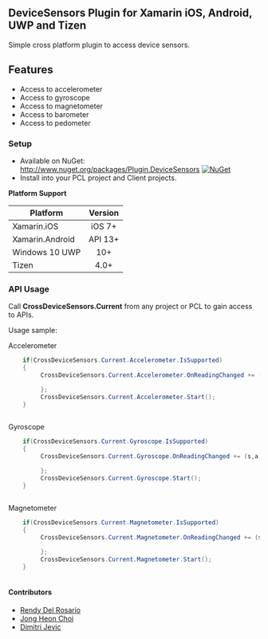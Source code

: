## DeviceSensors Plugin for Xamarin iOS, Android, UWP and Tizen
Simple cross platform plugin to access device sensors.

## Features

- Access to accelerometer
- Access to gyroscope
- Access to magnetometer
- Access to barometer
- Access to pedometer

### Setup
* Available on NuGet: http://www.nuget.org/packages/Plugin.DeviceSensors [![NuGet](https://img.shields.io/nuget/v/Plugin.DeviceSensors.svg?label=NuGet)](https://www.nuget.org/packages/Plugin.DeviceSensors/)
* Install into your PCL project and Client projects.


**Platform Support**

|Platform|Version|
| ------------------- | :------------------: |
|Xamarin.iOS|iOS 7+|
|Xamarin.Android|API 13+|
|Windows 10 UWP|10+|
|Tizen|4.0+|

### API Usage

Call **CrossDeviceSensors.Current** from any project or PCL to gain access to APIs.


Usage sample:

Accelerometer
```csharp
    if(CrossDeviceSensors.Current.Accelerometer.IsSupported)
    {
         CrossDeviceSensors.Current.Accelerometer.OnReadingChanged += (s,a)=>{

         };
         CrossDeviceSensors.Current.Accelerometer.Start();
    }
   

```


Gyroscope
```csharp
    if(CrossDeviceSensors.Current.Gyroscope.IsSupported)
    {
         CrossDeviceSensors.Current.Gyroscope.OnReadingChanged += (s,a)=>{

         };
         CrossDeviceSensors.Current.Gyroscope.Start();
    }
   

```

Magnetometer
```csharp
    if(CrossDeviceSensors.Current.Magnetometer.IsSupported)
    {
         CrossDeviceSensors.Current.Magnetometer.OnReadingChanged += (s,a)=>{

         };
         CrossDeviceSensors.Current.Magnetometer.Start();
    }
   

```


#### Contributors

* [Rendy Del Rosario](https://github.com/rdelrosario)
* [Jong Heon Choi](https://github.com/JongHeonChoi)
* [Dimitri Jevic](https://github.com/dimitrijevic)